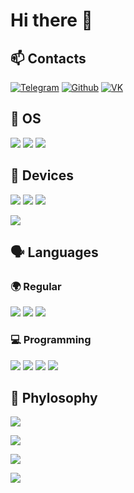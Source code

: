 # Hi there 👋




## 📫 Contacts 

<a href="https://t.me/ivnshrv" target="_blank"><img alt="Telegram" src="https://img.shields.io/badge/telegram-%231DA1F2.svg?&style=for-the-badge&logo=telegram&logoColor=white" /></a> <a href="https://github.com/ivnshrv" target="_blank"><img alt="Github" src="https://img.shields.io/badge/GitHub-%2312100E.svg?&style=for-the-badge&logo=Github&logoColor=white" /></a> <a href="https://vk.com/ivnshrv" target="_blank"><img alt="VK" src="https://img.shields.io/badge/VK-%2312100E.svg?&style=for-the-badge&logo=VK&logoColor=white" /></a>

## 📀 OS

![](https://img.shields.io/badge/macOS-informational?style=flat&logo=apple&logoColor=white&color=violet)
![](https://img.shields.io/badge/Ubuntu-informational?style=flat&logo=Ubuntu&logoColor=white&color=violet)
![](https://img.shields.io/badge/iOS-informational?style=flat&logo=apple&logoColor=white&color=violet)

## 📱 Devices


![](https://img.shields.io/badge/MacBook%20Pro-15'%202016-informational?style=flat&logo=apple&logoColor=white&color=green)
![](https://img.shields.io/badge/Intel-Core%20i7-informational?style=flat&logo=intel&logoColor=white&color=2bbc8a)
![](https://img.shields.io/badge/Radeon%20460-4%20GB-informational?style=flat&logo=amd&logoColor=white&color=2bbc8a)

![](https://img.shields.io/badge/iPhone-11%20Pro%20Max-informational?style=flat&logo=apple&logoColor=white&color=green)

## 🗣 Languages

### 🌍 Regular

![](https://img.shields.io/badge/Русский-Russian-informational?style=flat&logo=&logoColor=white&color=red)
![](https://img.shields.io/badge/English-English-informational?style=flat&logo=&logoColor=white&color=red)
![](https://img.shields.io/badge/汉语-Chinese-informational?style=flat&logo=&logoColor=white&color=red)

### 💻 Programming
![](https://img.shields.io/badge/Python-3-informational?style=flat&logo=python&logoColor=white&color=orange)
![](https://img.shields.io/badge/C++-20-informational?style=flat&logo=c&logoColor=white&color=orange)
![](https://img.shields.io/badge/HTML-5-informational?style=flat&logo=HTML5&logoColor=white&color=orange)
![](https://img.shields.io/badge/QT-5-informational?style=flat&logo=qt&logoColor=white&color=orange)

## 🧐 Phylosophy

![](https://forthebadge.com/images/badges/not-a-bug-a-feature.svg)


![](https://forthebadge.com/images/badges/powered-by-black-magic.svg)


![](https://forthebadge.com/images/badges/powered-by-coffee.svg)


![](https://forthebadge.com/images/badges/built-by-developers.svg)
